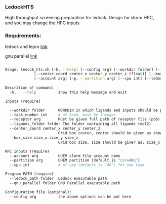 ### LedockHTS

High throughput screening preparation for ledock. Design for slurm HPC, and you may change the HPC inputs

### Requirements:

ledock and lepro [link](http://www.lephar.com/download.htm)

gnu parallel [link](https://www.gnu.org/software/parallel/)

```bash

Usage: ledock_hts.sh [-h, --help] [--config arg] [--workdir folder] [--task_number int] [--receptor arg] [--ligands_folder folder] 
             [--center_coord center_x center_y center_z (float)] [--box_size size_x size_y size_z (float)] 
             [--account arg] [-p, --partition arg] [--cpu int] [--ledock_path folder] [--gnu_parallel folder]
              
Descrition of command:
  -h,   --help          show this help message and exit

Inputs (require)

  --workdir folder      WORKDIR in which ligands and inputs should be present
  --task_number int     # of task, must be integer
  --receptor arg        Must be given full path of receptor file (pdb)
  --ligands_folder folder The folder containing all ligands (mol2)
  --center_coord center_x center_y center_z
                        Grid box center, center should be given as shown; center_x center_y center_z 
  --box_size size_x size_y size_z
                        Grid box size, size should be giver as; size_x size_y size_z

HPC inputs (require)
  --account arg         UHEM slurm file account name
  --partition arg       UHEM partition (default is "core40q")
  --cpu int             # of cpu (default is "40") for one task

Program PATH (require)
  --ledock_path folder  Ledock executable path
  --gnu_parallel folder GNU Parallel executable path

Configuration file (optional):
  --config arg          the above options can be put here 
```
